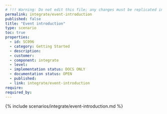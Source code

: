 ```yaml
---
# !!! Warning: Do not edit this file; any changes must be replicated in Excel !!!
permalink: integrate/event-introduction
published: false
title: "Event introduction"
type: scenario
toc: true
properties:
  - id: SC096
  - category: Getting Started
  - description:
  - customer:
  - component: integrate
  - level:
  - implementation status: DOCS ONLY
  - documentation status: OPEN
  - published:
  - link: integrate/event-introduction
require:
required_by:
---
```


{% include scenarios/integrate/event-introduction.md %}
